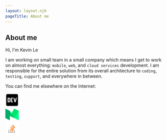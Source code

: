 ```yaml
---
layout: layout.njk
pageTitle: About me
---
```


<article class="article">
  <h1 class="article-title">About me</h1>
  <p class="text-lead">Hi, I'm Kevin Le</p>
</article>

I am working on small team in a small company which means I get to work on almost everything: `mobile`, `web`, and `cloud services` development. I am responsible for the entire solution from its overall architecture to `coding`, `testing`, `support`, and everywhere in between.

You can find me elsewhere on the Internet:

<div class="row">
  <div class="col-3 col"></div>
  <div class="col-2 col" style="cursor:pointer;">
    <a href="https://dev.to/codeprototype"><img class="no-border" src="../images/dev-icon.png" alt="Dev" height="42" width="42"></a></div>
  <div class="col-2 col" style="cursor:pointer;"><img class="no-border" src="../images/medium-icon.png" alt="Medium" height="42" width="42"></div>
  <div class="col-2 col" style="cursor:pointer;"><img class="no-border" src="../images/stackoverflow-icon.png" alt="Stackoverflow" height="42" width="42"></div>
  <div class="col-3 col"></div>
</div>



